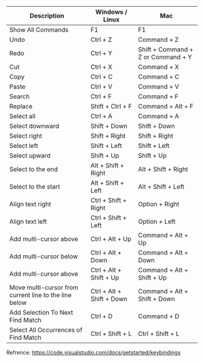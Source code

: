| Description                                           | Windows / Linux           | Mac                                |
| ----------------------------------------------------- | ------------------------- | ---------------------------------- |
| Show All Commands                                     | F1                        | F1                                 |
| Undo                                                  | Ctrl + Z                  | Command + Z                        |
| Redo                                                  | Ctrl + Y                  | Shift + Command + Z or Command + Y |
| Cut                                                   | Ctrl + X                  | Command + X                        |
| Copy                                                  | Ctrl + C                  | Command + C                        |
| Paste                                                 | Ctrl + V                  | Command + V                        |
| Search                                                | Ctrl + F                  | Command + F                        |
| Replace                                               | Shift + Ctrl + F          | Command + Alt + F                  |
| Select all                                            | Ctrl + A                  | Command + A                        |
| Select downward                                       | Shift + Down              | Shift + Down                       |
| Select right                                          | Shift + Right             | Shift + Right                      |
| Select left                                           | Shift + Left              | Shift + Left                       |
| Select upward                                         | Shift + Up                | Shift + Up                         |
| Select to the end                                     | Alt + Shift + Right       | Alt + Shift + Right                |
| Select to the start                                   | Alt + Shift + Left        | Alt + Shift + Left                 |
| Align text right                                      | Ctrl + Shift + Right      | Option + Right                     |
| Align text left                                       | Ctrl + Shift + Left       | Option + Left                      |
| Add multi-cursor above                                | Ctrl + Alt + Up           | Command + Alt + Up                 |
| Add multi-cursor below                                | Ctrl + Alt + Down         | Command + Alt + Down               |
| Add multi-cursor above                                | Ctrl + Alt + Shift + Up   | Command + Alt + Shift + Up         |
| Move multi-cursor from current line to the line below | Ctrl + Alt + Shift + Down | Command + Alt + Shift + Down       |
| Add Selection To Next Find Match                      | Ctrl + D                  | Command + D                        |
| Select All Occurrences of Find Match                  | Ctrl + Shift + L          | Ctrl + Shift + L                   |

Refrence: <https://code.visualstudio.com/docs/getstarted/keybindings>
